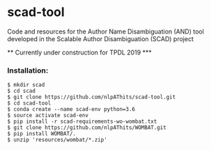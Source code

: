 # scad-tool
Code and resources for the Author Name Disambiguation (AND) tool developed in the Scalable Author Disambiguation (SCAD) project

** Currently under construction for TPDL 2019 ***

<h3>Installation:</h3>

<p>

```shell
$ mkdir scad
$ cd scad
$ git clone https://github.com/nlpAThits/scad-tool.git
$ cd scad-tool
$ conda create --name scad-env python=3.6
$ source activate scad-env
$ pip install -r scad-requirements-wo-wombat.txt 
$ git clone https://github.com/nlpAThits/WOMBAT.git
$ pip install WOMBAT/.
$ unzip 'resources/wombat/*.zip'
```

</p>





